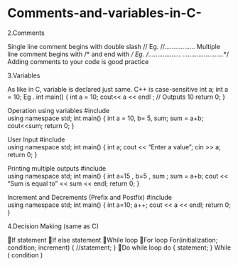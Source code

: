 # Comments-and-variables-in-C-

2.Comments

Single line comment begins with double slash //
Eg.  //……………..
Multiple line comment begins with /* and end with */
Eg.  /*………………
     …………………..*/
Adding comments to your code is good practice

3.Variables

As like in C, variable is declared just same. C++ is case-sensitive
int a;
int a = 10;
Eg . int main()
{ int a = 10;
cout<< a << endl ;    // Outputs 10
return 0;
}

Operation using variables
#include<iostream>        
using namespace std;
int main()
{
    int a = 10, b= 5, sum;
    sum = a+b;
    cout<<sum;
return 0;
}

User Input
#include<iostream>        
using namespace std;
int main()
{
    int a;
cout << “Enter a value”;
cin >> a;
return 0;
}

Printing multiple outputs
#include<iostream>        
using namespace std;
int main()
{
int a=15 , b=5 , sum ;
sum = a+b;
cout << “Sum is equal to” << sum << endl;
return 0;
}

Increment and Decrements (Prefix and Postfix)
#include<iostream>                    
using namespace std;
int main()
{
int a=10;
a++;
cout << a << endl;
return 0;
}

4.Decision Making (same as C)

If statement
If else statement
While loop
For loop
For(initialization; condition; increment)
{  //statement;   }
Do while loop
do
{
statement;   }
While ( condition )
